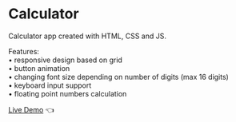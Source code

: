 # Calculator

Calculator app created with HTML, CSS and JS.<br>

Features:<br>
• responsive design based on grid<br>
• button animation<br>
• changing font size depending on number of digits (max 16 digits)<br>
• keyboard input support<br>
• floating point numbers calculation<br>

[Live Demo](https://mariuszciaston.github.io/Calculator/) :point_left:
